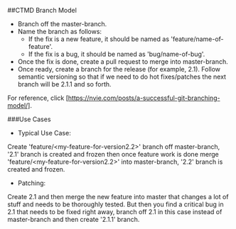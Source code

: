 ##CTMD Branch Model

* Branch off the master-branch.
* Name the branch as follows:
	* If the fix is a new feature, it should be named as 'feature/name-of-feature'.
	* If the fix is a bug, it should be named as 'bug/name-of-bug'.
* Once the fix is done, create a pull request to merge into master-branch.
* Once ready, create a branch for the release (for example, 2.1). Follow semantic versioning so that if we need to do hot fixes/patches the next branch will be 2.1.1 and so forth.

For reference, click [https://nvie.com/posts/a-successful-git-branching-model/].

###Use Cases

* Typical Use Case:

Create 'feature/<my-feature-for-version2.2>' branch off master-branch, '2.1' branch is created and frozen then once feature work is done merge 'feature/<my-feature-for-version2.2>' into master-branch, '2.2' branch is created and frozen.

* Patching:

Create 2.1 and then merge the new feature into master that changes a lot of stuff and needs to be thoroughly tested. But then you find a critical bug in 2.1 that needs to be fixed right away, branch off 2.1 in this case instead of master-branch and then create '2.1.1' branch.